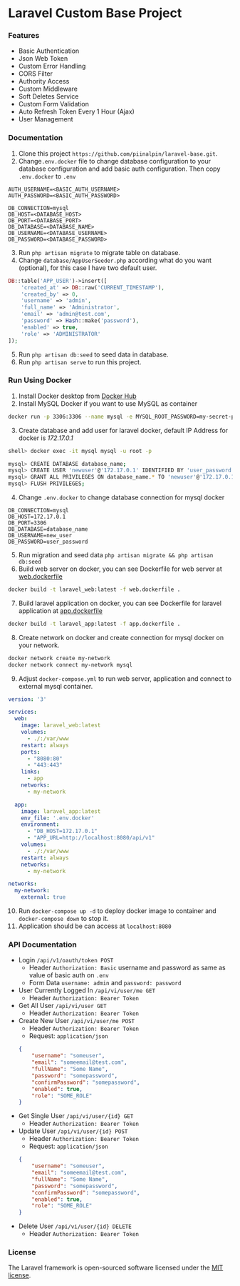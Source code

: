 # Laravel Custom Base Project


### Features

- Basic Authentication
- Json Web Token
- Custom Error Handling
- CORS Filter
- Authority Access
- Custom Middleware
- Soft Deletes Service
- Custom Form Validation
- Auto Refresh Token Every 1 Hour (Ajax)
- User Management

### Documentation
1. Clone this project `https://github.com/piinalpin/laravel-base.git`.
2. Change`.env.docker` file to change database configuration to your database configuration and add basic auth configuration. Then copy `.env.docker` to `.env`
```
AUTH_USERNAME=<BASIC_AUTH_USERNAME>
AUTH_PASSWORD=<BASIC_AUTH_PASSWORD>

DB_CONNECTION=mysql
DB_HOST=<DATABASE_HOST>
DB_PORT=<DATABASE_PORT>
DB_DATABASE=<DATABASE_NAME>
DB_USERNAME=<DATABASE_USERNAME>
DB_PASSWORD=<DATABASE_PASSWORD>
```
3. Run `php artisan migrate` to migrate table on database.
4. Change `database/AppUserSeeder.php` according what do you want (optional), for this case I have two default user.
```php
DB::table('APP_USER')->insert([ 
	'created_at' => DB::raw('CURRENT_TIMESTAMP'),
	'created_by' => 0,
	'username' => 'admin',
    'full_name' => 'Administrator',
    'email' => 'admin@test.com',
    'password' => Hash::make('password'),
    'enabled' => true,
    'role' => 'ADMINISTRATOR'
]);
```
5. Run `php artisan db:seed` to seed data in database.
6. Run `php artisan serve` to run this project.

### Run Using Docker
1. Install Docker desktop from [Docker Hub](https://hub.docker.com/search?q=&type=edition&offering=community&sort=updated_at&order=desc)
2. Install MySQL Docker if you want to use MySQL as container
```bash
docker run -p 3306:3306 --name mysql -e MYSQL_ROOT_PASSWORD=my-secret-pw -d mysql:latest
```
3. Create database and add user for laravel docker, default IP Address for docker is *172.17.0.1*
```bash
shell> docker exec -it mysql mysql -u root -p

mysql> CREATE DATABASE database_name;
mysql> CREATE USER 'newuser'@'172.17.0.1' IDENTIFIED BY 'user_password';
mysql> GRANT ALL PRIVILEGES ON database_name.* TO 'newuser'@'172.17.0.1';
mysql> FLUSH PRIVILEGES;
```

4. Change `.env.docker` to change database connection for mysql docker
```
DB_CONNECTION=mysql
DB_HOST=172.17.0.1
DB_PORT=3306
DB_DATABASE=database_name
DB_USERNAME=new_user
DB_PASSWORD=user_password
```

5. Run migration and seed data `php artisan migrate && php artisan db:seed`
6. Build web server on docker, you can see Dockerfile for web server at [web.dockerfile](https://github.com/piinalpin/laravel-base/blob/master/web.dockerfile)
```bash
docker build -t laravel_web:latest -f web.dockerfile .
```

7. Build laravel application on docker, you can see Dockerfile for laravel application at [app.dockerfile](https://github.com/piinalpin/laravel-base/blob/master/app.dockerfile)
```bash
docker build -t laravel_app:latest -f app.dockerfile .
```
8. Create network on docker and create connection for mysql docker on your network.
```bash
docker network create my-network
docker network connect my-network mysql
```

9. Adjust `docker-compose.yml` to run web server, application and connect to external mysql container.
```yml
version: '3'

services:
  web:
    image: laravel_web:latest
    volumes:
      - ./:/var/www
    restart: always
    ports:
      - "8080:80"
      - "443:443"
    links:
      - app
    networks:
      - my-network

  app:
    image: laravel_app:latest
    env_file: '.env.docker'
    environment:
      - "DB_HOST=172.17.0.1"
      - "APP_URL=http://localhost:8080/api/v1"
    volumes:
      - ./:/var/www
    restart: always
    networks:
      - my-network

networks:
  my-network:
    external: true
```

10. Run `docker-compose up -d` to deploy docker image to container and `docker-compose down` to stop it.
11. Application should be can access at `localhost:8080`

### API Documentation
- Login `/api/v1/oauth/token POST`
	- Header `Authorization: Basic` username and password as same as value of basic auth on `.env`
	- Form Data `username: admin` and `password: password`
- User Currently Logged In `/api/vi/user/me GET`
	- Header `Authorization: Bearer Token`
- Get All User `/api/vi/user GET`
	- Header `Authorization: Bearer Token`
- Create New User `/api/vi/user/me POST`
	- Header `Authorization: Bearer Token`
	- Request: `application/json`
	```json
	{
		"username": "someuser",
		"email": "someemail@test.com",
		"fullName": "Some Name",
		"password": "somepassword",
		"confirmPassword": "somepassword",
		"enabled": true,
		"role": "SOME_ROLE"
	}
	```
- Get Single User `/api/vi/user/{id} GET`
	- Header `Authorization: Bearer Token`
- Update User `/api/vi/user/{id} POST`
	- Header `Authorization: Bearer Token`
	- Request: `application/json`
	```json
	{
		"username": "someuser",
		"email": "someemail@test.com",
		"fullName": "Some Name",
		"password": "somepassword",
		"confirmPassword": "somepassword",
		"enabled": true,
		"role": "SOME_ROLE"
	}
	```
- Delete User `/api/vi/user/{id} DELETE`
	- Header `Authorization: Bearer Token`

### License

The Laravel framework is open-sourced software licensed under the [MIT license](https://opensource.org/licenses/MIT).

